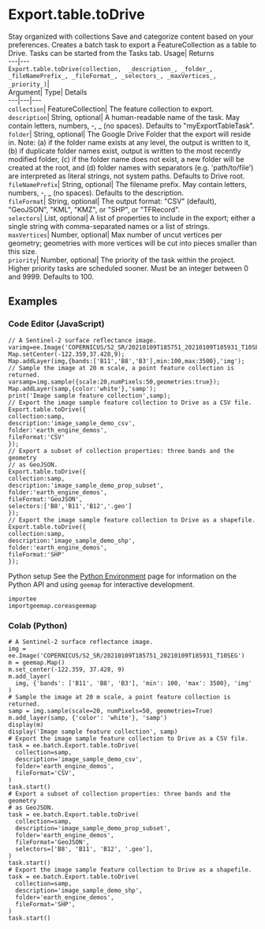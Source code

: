  
#  Export.table.toDrive 
Stay organized with collections  Save and categorize content based on your preferences. 
Creates a batch task to export a FeatureCollection as a table to Drive. Tasks can be started from the Tasks tab. Usage| Returns  
---|---  
`Export.table.toDrive(collection,  _description_, _folder_, _fileNamePrefix_, _fileFormat_, _selectors_, _maxVertices_, _priority_)`|   
Argument|  Type| Details  
---|---|---  
`collection`| FeatureCollection| The feature collection to export.  
`description`| String, optional| A human-readable name of the task. May contain letters, numbers, -, _ (no spaces). Defaults to "myExportTableTask".  
`folder`| String, optional| The Google Drive Folder that the export will reside in. Note: (a) if the folder name exists at any level, the output is written to it, (b) if duplicate folder names exist, output is written to the most recently modified folder, (c) if the folder name does not exist, a new folder will be created at the root, and (d) folder names with separators (e.g. 'path/to/file') are interpreted as literal strings, not system paths. Defaults to Drive root.  
`fileNamePrefix`| String, optional| The filename prefix. May contain letters, numbers, -, _ (no spaces). Defaults to the description.  
`fileFormat`| String, optional| The output format: "CSV" (default), "GeoJSON", "KML", "KMZ", or "SHP", or "TFRecord".  
`selectors`| List, optional| A list of properties to include in the export; either a single string with comma-separated names or a list of strings.  
`maxVertices`| Number, optional| Max number of uncut vertices per geometry; geometries with more vertices will be cut into pieces smaller than this size.  
`priority`| Number, optional| The priority of the task within the project. Higher priority tasks are scheduled sooner. Must be an integer between 0 and 9999. Defaults to 100.  
## Examples
### Code Editor (JavaScript)
```
// A Sentinel-2 surface reflectance image.
varimg=ee.Image('COPERNICUS/S2_SR/20210109T185751_20210109T185931_T10SEG');
Map.setCenter(-122.359,37.428,9);
Map.addLayer(img,{bands:['B11','B8','B3'],min:100,max:3500},'img');
// Sample the image at 20 m scale, a point feature collection is returned.
varsamp=img.sample({scale:20,numPixels:50,geometries:true});
Map.addLayer(samp,{color:'white'},'samp');
print('Image sample feature collection',samp);
// Export the image sample feature collection to Drive as a CSV file.
Export.table.toDrive({
collection:samp,
description:'image_sample_demo_csv',
folder:'earth_engine_demos',
fileFormat:'CSV'
});
// Export a subset of collection properties: three bands and the geometry
// as GeoJSON.
Export.table.toDrive({
collection:samp,
description:'image_sample_demo_prop_subset',
folder:'earth_engine_demos',
fileFormat:'GeoJSON',
selectors:['B8','B11','B12','.geo']
});
// Export the image sample feature collection to Drive as a shapefile.
Export.table.toDrive({
collection:samp,
description:'image_sample_demo_shp',
folder:'earth_engine_demos',
fileFormat:'SHP'
});
```

Python setup
See the [ Python Environment](https://developers.google.com/earth-engine/guides/python_install) page for information on the Python API and using `geemap` for interactive development.
```
importee
importgeemap.coreasgeemap
```

### Colab (Python)
```
# A Sentinel-2 surface reflectance image.
img = ee.Image('COPERNICUS/S2_SR/20210109T185751_20210109T185931_T10SEG')
m = geemap.Map()
m.set_center(-122.359, 37.428, 9)
m.add_layer(
  img, {'bands': ['B11', 'B8', 'B3'], 'min': 100, 'max': 3500}, 'img'
)
# Sample the image at 20 m scale, a point feature collection is returned.
samp = img.sample(scale=20, numPixels=50, geometries=True)
m.add_layer(samp, {'color': 'white'}, 'samp')
display(m)
display('Image sample feature collection', samp)
# Export the image sample feature collection to Drive as a CSV file.
task = ee.batch.Export.table.toDrive(
  collection=samp,
  description='image_sample_demo_csv',
  folder='earth_engine_demos',
  fileFormat='CSV',
)
task.start()
# Export a subset of collection properties: three bands and the geometry
# as GeoJSON.
task = ee.batch.Export.table.toDrive(
  collection=samp,
  description='image_sample_demo_prop_subset',
  folder='earth_engine_demos',
  fileFormat='GeoJSON',
  selectors=['B8', 'B11', 'B12', '.geo'],
)
task.start()
# Export the image sample feature collection to Drive as a shapefile.
task = ee.batch.Export.table.toDrive(
  collection=samp,
  description='image_sample_demo_shp',
  folder='earth_engine_demos',
  fileFormat='SHP',
)
task.start()
```

